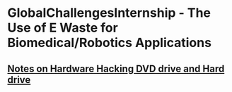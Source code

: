 # GlobalChallengesInternship - The Use of E Waste for Biomedical/Robotics Applications

<h2>
<a href=https://github.com/Jmack66/GlobalChallengesInternship/blob/main/HardwareHackingDVDDrives.md>Notes on Hardware Hacking DVD drive and Hard drive</a>
</h2>

